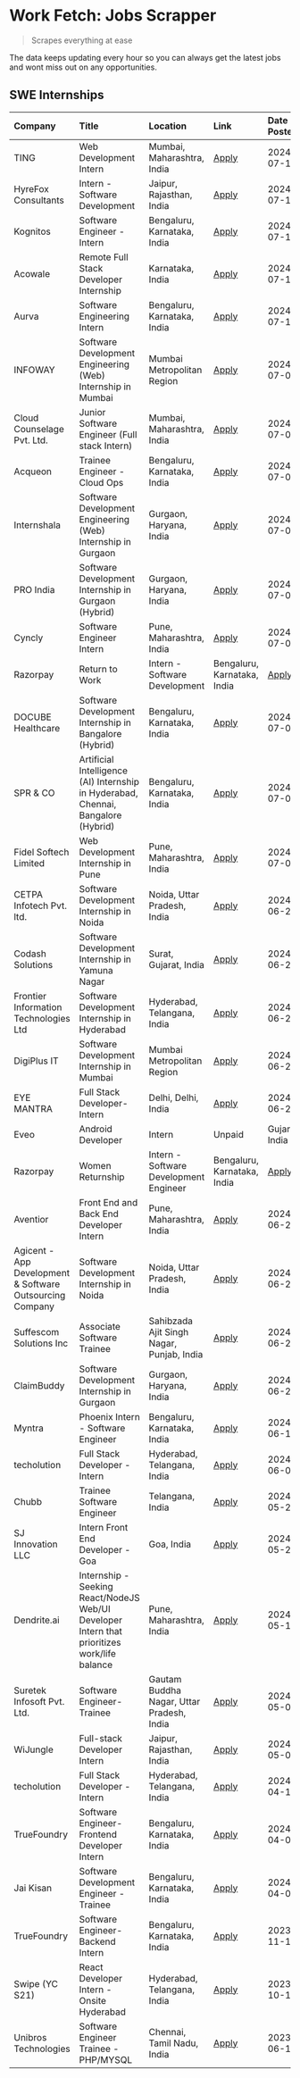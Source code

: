 # Work Fetch: Jobs Scrapper
> Scrapes everything at ease

The data keeps updating every hour so you can always get the latest jobs and wont miss out on any opportunities.

## SWE Internships
<!--START_SECTION:workfetch-->
| Company                                                  | Title                                                                                        | Location                                  | Link                                                                                                                                                                                                                                                                                                        | Date Posted   |
|:---------------------------------------------------------|:---------------------------------------------------------------------------------------------|:------------------------------------------|:------------------------------------------------------------------------------------------------------------------------------------------------------------------------------------------------------------------------------------------------------------------------------------------------------------|:--------------|
| TING                                                     | Web Development Intern                                                                       | Mumbai, Maharashtra, India                | [Apply](https://in.linkedin.com/jobs/view/web-development-intern-at-ting-3975202682?position=36&pageNum=0&refId=rwzix1zjdJeAQCrYo%2Ff2LA%3D%3D&trackingId=zC7FBCJ6%2BMhkZMmuNLs0ZQ%3D%3D&trk=public_jobs_jserp-result_search-card)                                                                          | 2024-07-15    |
| HyreFox Consultants                                      | Intern - Software Development                                                                | Jaipur, Rajasthan, India                  | [Apply](https://in.linkedin.com/jobs/view/intern-software-development-at-hyrefox-consultants-3975991352?position=60&pageNum=0&refId=rwzix1zjdJeAQCrYo%2Ff2LA%3D%3D&trackingId=xkCHifNxHIt5W%2Fc0n7TQaw%3D%3D&trk=public_jobs_jserp-result_search-card)                                                      | 2024-07-14    |
| Kognitos                                                 | Software Engineer - Intern                                                                   | Bengaluru, Karnataka, India               | [Apply](https://in.linkedin.com/jobs/view/software-engineer-intern-at-kognitos-3973566759?position=13&pageNum=0&refId=rwzix1zjdJeAQCrYo%2Ff2LA%3D%3D&trackingId=5%2Fwc85Y5aOz%2BEwIPVdN0rg%3D%3D&trk=public_jobs_jserp-result_search-card)                                                                  | 2024-07-11    |
| Acowale                                                  | Remote Full Stack Developer Internship                                                       | Karnataka, India                          | [Apply](https://in.linkedin.com/jobs/view/remote-full-stack-developer-internship-at-acowale-3971889398?position=4&pageNum=0&refId=rwzix1zjdJeAQCrYo%2Ff2LA%3D%3D&trackingId=SM7wnGYQn299RxWi82DERQ%3D%3D&trk=public_jobs_jserp-result_search-card)                                                          | 2024-07-10    |
| Aurva                                                    | Software Engineering Intern                                                                  | Bengaluru, Karnataka, India               | [Apply](https://in.linkedin.com/jobs/view/software-engineering-intern-at-aurva-3972234446?position=39&pageNum=0&refId=rwzix1zjdJeAQCrYo%2Ff2LA%3D%3D&trackingId=fsdeKWTCXm5nfexHFGKCow%3D%3D&trk=public_jobs_jserp-result_search-card)                                                                      | 2024-07-10    |
| INFOWAY                                                  | Software Development Engineering (Web) Internship in Mumbai                                  | Mumbai Metropolitan Region                | [Apply](https://in.linkedin.com/jobs/view/software-development-engineering-web-internship-in-mumbai-at-infoway-3971357588?position=16&pageNum=0&refId=rwzix1zjdJeAQCrYo%2Ff2LA%3D%3D&trackingId=rgG%2Fth5Q0IODCwyr%2BWRqeA%3D%3D&trk=public_jobs_jserp-result_search-card)                                  | 2024-07-09    |
| Cloud Counselage Pvt. Ltd.                               | Junior Software Engineer (Full stack Intern)                                                 | Mumbai, Maharashtra, India                | [Apply](https://in.linkedin.com/jobs/view/junior-software-engineer-full-stack-intern-at-cloud-counselage-pvt-ltd-3967725851?position=31&pageNum=0&refId=rwzix1zjdJeAQCrYo%2Ff2LA%3D%3D&trackingId=dCmX2HzCtZceUVwFWpH6%2FA%3D%3D&trk=public_jobs_jserp-result_search-card)                                  | 2024-07-09    |
| Acqueon                                                  | Trainee Engineer - Cloud Ops                                                                 | Bengaluru, Karnataka, India               | [Apply](https://in.linkedin.com/jobs/view/trainee-engineer-cloud-ops-at-acqueon-3971538216?position=41&pageNum=0&refId=rwzix1zjdJeAQCrYo%2Ff2LA%3D%3D&trackingId=EJaY4Yk0bQp%2FS3EnjKKFSw%3D%3D&trk=public_jobs_jserp-result_search-card)                                                                   | 2024-07-09    |
| Internshala                                              | Software Development Engineering (Web) Internship in Gurgaon                                 | Gurgaon, Haryana, India                   | [Apply](https://in.linkedin.com/jobs/view/software-development-engineering-web-internship-in-gurgaon-at-internshala-3969146269?position=2&pageNum=0&refId=rwzix1zjdJeAQCrYo%2Ff2LA%3D%3D&trackingId=mlUN4%2B6xxkK4SrJCE8BUOQ%3D%3D&trk=public_jobs_jserp-result_search-card)                                | 2024-07-06    |
| PRO India                                                | Software Development Internship in Gurgaon (Hybrid)                                          | Gurgaon, Haryana, India                   | [Apply](https://in.linkedin.com/jobs/view/software-development-internship-in-gurgaon-hybrid-at-pro-india-3969142732?position=30&pageNum=0&refId=rwzix1zjdJeAQCrYo%2Ff2LA%3D%3D&trackingId=tlUiyN9jDRRDA0m8hJJRhA%3D%3D&trk=public_jobs_jserp-result_search-card)                                            | 2024-07-06    |
| Cyncly                                                   | Software Engineer Intern                                                                     | Pune, Maharashtra, India                  | [Apply](https://in.linkedin.com/jobs/view/software-engineer-intern-at-cyncly-3967695430?position=34&pageNum=0&refId=rwzix1zjdJeAQCrYo%2Ff2LA%3D%3D&trackingId=9TlvnnPPoE2%2FVkCYM%2B%2F%2Bcw%3D%3D&trk=public_jobs_jserp-result_search-card)                                                                | 2024-07-05    |
| Razorpay                                                 | Return to Work | Intern - Software Development                                               | Bengaluru, Karnataka, India               | [Apply](https://in.linkedin.com/jobs/view/return-to-work-intern-software-development-at-razorpay-3962938585?position=18&pageNum=0&refId=rwzix1zjdJeAQCrYo%2Ff2LA%3D%3D&trackingId=CBbiKxXykHA90c%2BwzusfdA%3D%3D&trk=public_jobs_jserp-result_search-card)                                                  | 2024-07-02    |
| DOCUBE Healthcare                                        | Software Development Internship in Bangalore (Hybrid)                                        | Bengaluru, Karnataka, India               | [Apply](https://in.linkedin.com/jobs/view/software-development-internship-in-bangalore-hybrid-at-docube-healthcare-3965687648?position=22&pageNum=0&refId=rwzix1zjdJeAQCrYo%2Ff2LA%3D%3D&trackingId=0mInh%2BmVM9yuYhhNkpfaHA%3D%3D&trk=public_jobs_jserp-result_search-card)                                | 2024-07-02    |
| SPR & CO                                                 | Artificial Intelligence (AI) Internship in Hyderabad, Chennai, Bangalore (Hybrid)            | Bengaluru, Karnataka, India               | [Apply](https://in.linkedin.com/jobs/view/artificial-intelligence-ai-internship-in-hyderabad-chennai-bangalore-hybrid-at-spr-co-3965687745?position=23&pageNum=0&refId=rwzix1zjdJeAQCrYo%2Ff2LA%3D%3D&trackingId=3%2F2fh45pArWq69G5I0PO2Q%3D%3D&trk=public_jobs_jserp-result_search-card)                   | 2024-07-02    |
| Fidel Softech Limited                                    | Web Development Internship in Pune                                                           | Pune, Maharashtra, India                  | [Apply](https://in.linkedin.com/jobs/view/web-development-internship-in-pune-at-fidel-softech-limited-3965691167?position=26&pageNum=0&refId=rwzix1zjdJeAQCrYo%2Ff2LA%3D%3D&trackingId=MeEE%2FfR%2Fh6bbzRRhfPsp3Q%3D%3D&trk=public_jobs_jserp-result_search-card)                                           | 2024-07-02    |
| CETPA Infotech Pvt. ltd.                                 | Software Development Internship in Noida                                                     | Noida, Uttar Pradesh, India               | [Apply](https://in.linkedin.com/jobs/view/software-development-internship-in-noida-at-cetpa-infotech-pvt-ltd-3963048665?position=3&pageNum=0&refId=rwzix1zjdJeAQCrYo%2Ff2LA%3D%3D&trackingId=NtzQezCKNJpZZpW%2FmgvWjg%3D%3D&trk=public_jobs_jserp-result_search-card)                                       | 2024-06-28    |
| Codash Solutions                                         | Software Development Internship in Yamuna Nagar                                              | Surat, Gujarat, India                     | [Apply](https://in.linkedin.com/jobs/view/software-development-internship-in-yamuna-nagar-at-codash-solutions-3963050624?position=7&pageNum=0&refId=rwzix1zjdJeAQCrYo%2Ff2LA%3D%3D&trackingId=oDssfDLX3o%2F7Otj0%2FY2kVA%3D%3D&trk=public_jobs_jserp-result_search-card)                                    | 2024-06-28    |
| Frontier Information Technologies Ltd                    | Software Development Internship in Hyderabad                                                 | Hyderabad, Telangana, India               | [Apply](https://in.linkedin.com/jobs/view/software-development-internship-in-hyderabad-at-frontier-information-technologies-ltd-3963053272?position=14&pageNum=0&refId=rwzix1zjdJeAQCrYo%2Ff2LA%3D%3D&trackingId=hb38V%2F4TFF2FAgoBS129AQ%3D%3D&trk=public_jobs_jserp-result_search-card)                   | 2024-06-28    |
| DigiPlus IT                                              | Software Development Internship in Mumbai                                                    | Mumbai Metropolitan Region                | [Apply](https://in.linkedin.com/jobs/view/software-development-internship-in-mumbai-at-digiplus-it-3963053036?position=28&pageNum=0&refId=rwzix1zjdJeAQCrYo%2Ff2LA%3D%3D&trackingId=mTrq%2FKFNECwV5L8vbaupsA%3D%3D&trk=public_jobs_jserp-result_search-card)                                                | 2024-06-28    |
| EYE MANTRA                                               | Full Stack Developer- Intern                                                                 | Delhi, Delhi, India                       | [Apply](https://in.linkedin.com/jobs/view/full-stack-developer-intern-at-eye-mantra-3960988037?position=46&pageNum=0&refId=rwzix1zjdJeAQCrYo%2Ff2LA%3D%3D&trackingId=0Uxueh25lytMzSLxghQAmw%3D%3D&trk=public_jobs_jserp-result_search-card)                                                                 | 2024-06-28    |
| Eveo                                                     | Android Developer | Intern | Unpaid                                                          | Gujarat, India                            | [Apply](https://in.linkedin.com/jobs/view/android-developer-intern-unpaid-at-eveo-3960661097?position=55&pageNum=0&refId=rwzix1zjdJeAQCrYo%2Ff2LA%3D%3D&trackingId=DR%2FTqjHXiXMStOLPHa8JGQ%3D%3D&trk=public_jobs_jserp-result_search-card)                                                                 | 2024-06-27    |
| Razorpay                                                 | Women Returnship | Intern - Software Development Engineer                                    | Bengaluru, Karnataka, India               | [Apply](https://in.linkedin.com/jobs/view/women-returnship-intern-software-development-engineer-at-razorpay-3960105088?position=59&pageNum=0&refId=rwzix1zjdJeAQCrYo%2Ff2LA%3D%3D&trackingId=xYQR%2FaouDu1R0rmethmbVA%3D%3D&trk=public_jobs_jserp-result_search-card)                                       | 2024-06-26    |
| Aventior                                                 | Front End and Back End Developer Intern                                                      | Pune, Maharashtra, India                  | [Apply](https://in.linkedin.com/jobs/view/front-end-and-back-end-developer-intern-at-aventior-3957749795?position=6&pageNum=0&refId=rwzix1zjdJeAQCrYo%2Ff2LA%3D%3D&trackingId=45NacOIJoMDJ9Ihr1AyW%2Bg%3D%3D&trk=public_jobs_jserp-result_search-card)                                                      | 2024-06-24    |
| Agicent - App Development & Software Outsourcing Company | Software Development Internship in Noida                                                     | Noida, Uttar Pradesh, India               | [Apply](https://in.linkedin.com/jobs/view/software-development-internship-in-noida-at-agicent-app-development-software-outsourcing-company-3956371813?position=12&pageNum=0&refId=rwzix1zjdJeAQCrYo%2Ff2LA%3D%3D&trackingId=DCsMZlA%2FFgpHaPfBNIxfPA%3D%3D&trk=public_jobs_jserp-result_search-card)        | 2024-06-21    |
| Suffescom Solutions Inc                                  | Associate Software Trainee                                                                   | Sahibzada Ajit Singh Nagar, Punjab, India | [Apply](https://in.linkedin.com/jobs/view/associate-software-trainee-at-suffescom-solutions-inc-3956008528?position=42&pageNum=0&refId=rwzix1zjdJeAQCrYo%2Ff2LA%3D%3D&trackingId=xdE7aL%2FFRlj5EG66aqFnFw%3D%3D&trk=public_jobs_jserp-result_search-card)                                                   | 2024-06-21    |
| ClaimBuddy                                               | Software Development Internship in Gurgaon                                                   | Gurgaon, Haryana, India                   | [Apply](https://in.linkedin.com/jobs/view/software-development-internship-in-gurgaon-at-claimbuddy-3954443602?position=11&pageNum=0&refId=rwzix1zjdJeAQCrYo%2Ff2LA%3D%3D&trackingId=mAPCSo8YDlyDUZ8TP4%2Fb7A%3D%3D&trk=public_jobs_jserp-result_search-card)                                                | 2024-06-20    |
| Myntra                                                   | Phoenix Intern - Software Engineer                                                           | Bengaluru, Karnataka, India               | [Apply](https://in.linkedin.com/jobs/view/phoenix-intern-software-engineer-at-myntra-3947244832?position=32&pageNum=0&refId=rwzix1zjdJeAQCrYo%2Ff2LA%3D%3D&trackingId=Sx8BUkSzu9r64DUpPxfSzQ%3D%3D&trk=public_jobs_jserp-result_search-card)                                                                | 2024-06-12    |
| techolution                                              | Full Stack Developer - Intern                                                                | Hyderabad, Telangana, India               | [Apply](https://in.linkedin.com/jobs/view/full-stack-developer-intern-at-techolution-3947911862?position=44&pageNum=0&refId=rwzix1zjdJeAQCrYo%2Ff2LA%3D%3D&trackingId=H9YjN5XBGQYCJ6ZXtSXorQ%3D%3D&trk=public_jobs_jserp-result_search-card)                                                                | 2024-06-06    |
| Chubb                                                    | Trainee Software Engineer                                                                    | Telangana, India                          | [Apply](https://in.linkedin.com/jobs/view/trainee-software-engineer-at-chubb-3955950075?position=19&pageNum=0&refId=rwzix1zjdJeAQCrYo%2Ff2LA%3D%3D&trackingId=Sh7fxeC1vHwkYSiQAtn%2BMw%3D%3D&trk=public_jobs_jserp-result_search-card)                                                                      | 2024-05-27    |
| SJ Innovation LLC                                        | Intern Front End Developer - Goa                                                             | Goa, India                                | [Apply](https://in.linkedin.com/jobs/view/intern-front-end-developer-goa-at-sj-innovation-llc-3931678611?position=8&pageNum=0&refId=rwzix1zjdJeAQCrYo%2Ff2LA%3D%3D&trackingId=%2B4Y%2FMuCaGgeAyyBF0SgzSg%3D%3D&trk=public_jobs_jserp-result_search-card)                                                    | 2024-05-24    |
| Dendrite.ai                                              | Internship - Seeking React/NodeJS Web/UI Developer Intern that prioritizes work/life balance | Pune, Maharashtra, India                  | [Apply](https://in.linkedin.com/jobs/view/internship-seeking-react-nodejs-web-ui-developer-intern-that-prioritizes-work-life-balance-at-dendrite-ai-3926195555?position=40&pageNum=0&refId=rwzix1zjdJeAQCrYo%2Ff2LA%3D%3D&trackingId=CYNWkICEQlEjXKvwtlTB9g%3D%3D&trk=public_jobs_jserp-result_search-card) | 2024-05-15    |
| Suretek Infosoft Pvt. Ltd.                               | Software Engineer-Trainee                                                                    | Gautam Buddha Nagar, Uttar Pradesh, India | [Apply](https://in.linkedin.com/jobs/view/software-engineer-trainee-at-suretek-infosoft-pvt-ltd-3916999948?position=25&pageNum=0&refId=rwzix1zjdJeAQCrYo%2Ff2LA%3D%3D&trackingId=%2BEMzKQbtwSxOJMPlevfGSw%3D%3D&trk=public_jobs_jserp-result_search-card)                                                   | 2024-05-04    |
| WiJungle                                                 | Full-stack Developer Intern                                                                  | Jaipur, Rajasthan, India                  | [Apply](https://in.linkedin.com/jobs/view/full-stack-developer-intern-at-wijungle-3912864543?position=56&pageNum=0&refId=rwzix1zjdJeAQCrYo%2Ff2LA%3D%3D&trackingId=kpvWSHiqzldKwii3glwHtg%3D%3D&trk=public_jobs_jserp-result_search-card)                                                                   | 2024-05-01    |
| techolution                                              | Full Stack Developer - Intern                                                                | Hyderabad, Telangana, India               | [Apply](https://in.linkedin.com/jobs/view/full-stack-developer-intern-at-techolution-3904814977?position=51&pageNum=0&refId=rwzix1zjdJeAQCrYo%2Ff2LA%3D%3D&trackingId=wWYIKiOOEUZe8kpm9DVcog%3D%3D&trk=public_jobs_jserp-result_search-card)                                                                | 2024-04-18    |
| TrueFoundry                                              | Software Engineer- Frontend Developer Intern                                                 | Bengaluru, Karnataka, India               | [Apply](https://in.linkedin.com/jobs/view/software-engineer-frontend-developer-intern-at-truefoundry-3887320206?position=17&pageNum=0&refId=rwzix1zjdJeAQCrYo%2Ff2LA%3D%3D&trackingId=485mswsD9q761moJ0nywyQ%3D%3D&trk=public_jobs_jserp-result_search-card)                                                | 2024-04-05    |
| Jai Kisan                                                | Software Development Engineer - Trainee                                                      | Bengaluru, Karnataka, India               | [Apply](https://in.linkedin.com/jobs/view/software-development-engineer-trainee-at-jai-kisan-3913911193?position=21&pageNum=0&refId=rwzix1zjdJeAQCrYo%2Ff2LA%3D%3D&trackingId=RvSpvr3hCcFvL99%2BGmeuvQ%3D%3D&trk=public_jobs_jserp-result_search-card)                                                      | 2024-04-04    |
| TrueFoundry                                              | Software Engineer-Backend Intern                                                             | Bengaluru, Karnataka, India               | [Apply](https://in.linkedin.com/jobs/view/software-engineer-backend-intern-at-truefoundry-3779508170?position=37&pageNum=0&refId=rwzix1zjdJeAQCrYo%2Ff2LA%3D%3D&trackingId=lScQzXtrAkhjtmWRq0dPiA%3D%3D&trk=public_jobs_jserp-result_search-card)                                                           | 2023-11-10    |
| Swipe (YC S21)                                           | React Developer Intern - Onsite Hyderabad                                                    | Hyderabad, Telangana, India               | [Apply](https://in.linkedin.com/jobs/view/react-developer-intern-onsite-hyderabad-at-swipe-yc-s21-3737600089?position=50&pageNum=0&refId=rwzix1zjdJeAQCrYo%2Ff2LA%3D%3D&trackingId=v1%2BBbdZH%2B0R5dnfyqCOVMQ%3D%3D&trk=public_jobs_jserp-result_search-card)                                               | 2023-10-13    |
| Unibros Technologies                                     | Software Engineer Trainee - PHP/MYSQL                                                        | Chennai, Tamil Nadu, India                | [Apply](https://in.linkedin.com/jobs/view/software-engineer-trainee-php-mysql-at-unibros-technologies-3656599241?position=45&pageNum=0&refId=rwzix1zjdJeAQCrYo%2Ff2LA%3D%3D&trackingId=gFss5r6sat8ZA2TqFPf2Cw%3D%3D&trk=public_jobs_jserp-result_search-card)                                               | 2023-06-12    |
<!--END_SECTION:workfetch-->
